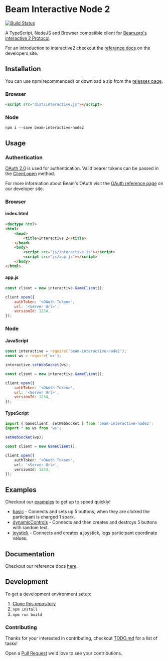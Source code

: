 # Beam Interactive Node 2
[![Build Status](https://travis-ci.org/WatchBeam/beam-interactive-node2.svg?branch=master)](https://travis-ci.org/WatchBeam/beam-interactive-node2)

A TypeScript, NodeJS and Browser compatible client for [Beam.pro's interactive 2 Protocol](https://dev.beam.pro/reference/interactive/protocol.pdf). 

For an introduction to interactive2 checkout the [reference docs](https://dev.beam.pro/reference/interactive/index.html) on the developers site.

## Installation
You can use npm(recommended) or download a zip from the [releases page](https://github.com/WatchBeam/beam-interactive-node2/releases).

### Browser

```html
<script src="dist/interactive.js"></script>
```

### Node
```
npm i --save beam-interactive-node2
```
## Usage

### Authentication
[OAuth 2.0](https://tools.ietf.org/html/rfc6749) is used for authentication. Valid bearer tokens can be passed in the [Client.open](https://watchbeam.github.io/beam-interactive-node2/classes/client.html#open) method.

For more information about Beam's OAuth visit the [OAuth reference page](https://dev.beam.pro/reference/oauth/index.html) on our developer site.

### Browser

#### index.html
```html
<doctype html>
<html>
    <head>
        <title>Interactive 2</title>
    </head>
    <body>
        <script src="js/interactive.js"></script>
        <script src="js/app.js"></script>
    </body>
</html>
```

#### app.js
```js
const client = new interactive.GameClient();

client.open({
    authToken: '<OAuth Token>',
    url: '<Server Url>',
    versionId: 1234,
});
```
### Node

#### JavaScript
```js
const interactive = require('beam-interactive-node2');
const ws = require('ws');

interactive.setWebSocket(ws);

const client = new interactive.GameClient();

client.open({
    authToken: '<OAuth Token>',
    url: '<Server Url>',
    versionId: 1234,
});
```

#### TypeScript
```ts
import { GameClient, setWebSocket } from 'beam-interactive-node2';
import * as ws from 'ws';

setWebSocket(ws);

const client = new GameClient();

client.open({
    authToken: '<OAuth Token>',
    url: '<Server Url>',
    versionId: 1234,
});
```

## Examples

Checkout our [examples](examples/) to get up to speed quickly!

* [basic](examples/basic.ts) - Connects and sets up 5 buttons, when they are clicked the participant is charged 1 spark.
* [dynamicControls](examples/dynamicControls.ts) - Connects and then creates and destroys 5 buttons with random text.
* [joystick](examples/joystick.ts) - Connects and creates a joystick, logs participant coordinate values.

## Documentation

Checkout our reference docs [here](https://watchbeam.github.io/beam-interactive-node2/).

## Development

To get a development environment setup:
1. [Clone this repository](https://help.github.com/articles/cloning-a-repository/)
1. `npm install`
1. `npm run build`

### Contributing

Thanks for your interested in contributing, checkout [TODO.md](TODO.md) for a list of tasks!

Open a [Pull Request](https://github.com/WatchBeam/beam-interactive-node2/pulls) we'd love to see your contributions.

